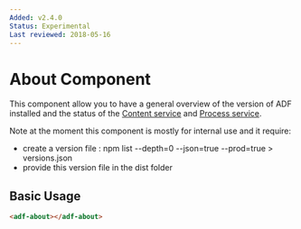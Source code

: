```yaml
---
Added: v2.4.0
Status: Experimental
Last reviewed: 2018-05-16
---
```


# About Component

This component allow you to have a general overview of the version of ADF installed and the status of the [Content service](../core/content.service.md) and [Process service](../process-services/process.service.md).

Note at the moment this component is mostly for internal use and it require:

-   create a version file : npm list --depth=0 --json=true --prod=true > versions.json
-   provide this version file in the dist folder

## Basic Usage

```html
<adf-about></adf-about>
```
